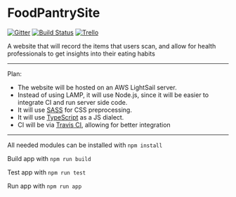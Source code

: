 # FoodPantrySite
[![Gitter](https://badges.gitter.im/LHSDevTeam/community.svg)](https://gitter.im/LHSDevTeam/community?utm_source=badge&utm_medium=badge&utm_campaign=pr-badge) [![Build Status](https://travis-ci.com/LHSDevTeam/FoodPantrySite.svg?branch=develop)](https://travis-ci.com/LHSDevTeam/FoodPantrySite) [![Trello](https://img.shields.io/static/v1?label=trello&message=FoodPantrySite&color=blue&logo=trello)](https://trello.com/b/VSWcyiPr/foodpantrysite)

A website that will record the items that users scan, and allow for health professionals to get insights into their eating habits

---

Plan:
- The website will be hosted on an AWS LightSail server.
- Instead of using LAMP, it will use Node.js, since it will be easier to integrate CI and run server side code.
- It will use [SASS](https://sass-lang.com/) for CSS preprocessing.
- It will use [TypeScript](https://www.typescriptlang.org/) as a JS dialect.
- CI will be via [Travis CI](https://travis-ci.com/LHSDevTeam/FoodPantrySite), allowing for better integration

---

All needed modules can be installed with `npm install`

Build app with `npm run build`

Test app with `npm run test`

Run app with `npm run app`

